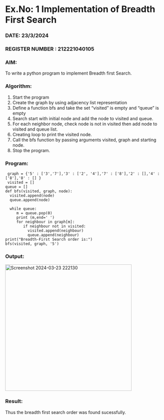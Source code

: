 # Ex.No: 1  Implementation of Breadth First Search 
### DATE: 23/3/2024                                                                           
### REGISTER NUMBER : 212221040105 
### AIM: 
To write a python program to implement Breadth first Search. 
### Algorithm:
1. Start the program
2. Create the graph by using adjacency list representation
3. Define a function bfs and take the set “visited” is empty and “queue” is empty
4. Search start with initial node and add the node to visited and queue.
5. For each neighbor node, check node is not in visited then add node to visited and queue list.
6.  Creating loop to print the visited node.
7.   Call the bfs function by passing arguments visited, graph and starting node.
8.   Stop the program.
### Program:
```
 graph = {'5' : ['3','7'],'3' : ['2', '4'],'7' : ['8'],'2' : [],'4' : 
['8'],'8' : [] } 
 visited = []   
queue = []        
def bfs(visited, graph, node):
  visited.append(node) 
  queue.append(node)
  
  while queue:
     m = queue.pop(0)
     print (m,end=' ')
     for neighbour in graph[m]:
        if neighbour not in visited:
          visited.append(neighbour)
          queue.append(neighbour)  
print("Breadth-First Search order is:")  
bfs(visited, graph, '5')   
```

### Output:
<img width="404" alt="Screenshot 2024-03-23 222130" src="https://github.com/mehanthyka/AI_Lab_2023-24/assets/127507580/2181df79-6474-4522-9488-336d3d711822">



### Result:
Thus the breadth first search order was found sucessfully.
